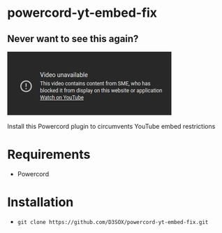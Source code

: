 # powercord-yt-embed-fix

## Never want to see this again?

![YouTube embed blocked](blocked.png)

Install this Powercord plugin to circumvents YouTube embed restrictions

# Requirements

- Powercord

# Installation

- `git clone https://github.com/D3SOX/powercord-yt-embed-fix.git`
